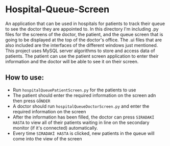 # Hospital-Queue-Screen
An application that can be used in hospitals for patients to track their queue to see the doctor they are appointed to.
In this directory I'm including .py files for the screens of the doctor, the patient, and the queue screen that is going to be displayed at the top of the doctor's office. The .ui files that are also included are the interfaces of the different windows just mentioned.
This project uses MySQL server algorithms to store and access data of patients. The patient can use the patient screen application to enter their information and the doctor will be able to see it on their screen.

## How to use:
- Run `hospitalQueuePatientScreen.py` for the patients to use
- The patient should enter the required information on the screen adn then press `GÖNDER`
- A doctor should run `hospitalQueueDoctorScreen.py` and enter the required information on the screen
- After the information has been filled, the doctor can press `SIRADAKİ HASTA` to view all of their patients waiting in line on the secondary monitor (if it's connected) automatically.
- Every time `SIRADAKİ HASTA` is clicked, new patients in the queue will come into the view of the screen

